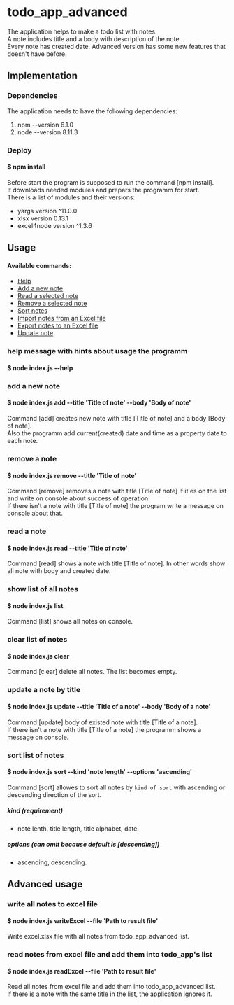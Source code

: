 # todo_app_advanced

The application helps to make a todo list with notes.<br>
A note includes title and a body with description of the note.<br>
Every note has created date. Advanced version has some new features that doesn't have before.

## Implementation

### Dependencies

The application needs to have the following dependencies:
1. npm --version 6.1.0
2. node --version 8.11.3

### Deploy

#### $ npm install

Before start the program is supposed to run the command [npm install].<br> 
It downloads needed modules and prepars the programm for start.<br>
There is a list of modules and their versions:
* yargs      version  ^11.0.0
* xlsx       version   0.13.1
* excel4node version  ^1.3.6

## Usage

#### Available commands:
- [Help](https://github.com/KarneyenkaDzmitry/JavaScript_Module1/tree/master/#help-message-with-hints-about-usage-the-programm)
- [Add a new note](https://github.com/KarneyenkaDzmitry/JavaScript_Module1/edit/master/README.md#add-a-new-note)
- [Read a selected note](https://github.com/KarneyenkaDzmitry/JavaScript_Module1/edit/master/README.md#read-a-selected-note)
- [Remove a selected note](https://github.com/KarneyenkaDzmitry/JavaScript_Module1/edit/master/README.md#remove-a-selected-note)
- [Sort notes](https://github.com/KarneyenkaDzmitry/JavaScript_Module1/edit/master/README.md#sort-notes)
- [Import notes from an Excel file](https://github.com/KarneyenkaDzmitry/JavaScript_Module1/edit/master/README.md#import-notes-from-an-excel-file)
- [Export notes to an Excel file](https://github.com/KarneyenkaDzmitry/JavaScript_Module1/edit/master/README.md#export-notes-to-an-excel-file)
- [Update note](https://github.com/KarneyenkaDzmitry/JavaScript_Module1/edit/master/README.md#update-note)

### help message with hints about usage the programm

#### $ node index.js --help

### add a new note

#### $ node index.js add --title 'Title of note' --body 'Body of note'

Command [add] creates new note with title [Title of note] and a body [Body of note].<br>
Also the programm add current(created) date and time as a property date to each note.

### remove a note

#### $ node index.js remove --title 'Title of note'

Command [remove] removes a note with title [Title of note] if it es on the list and write on console about success of operation.<br>
If there isn't a note with title [Title of note] the program write a message on console about that. 

### read a note

#### $ node index.js read --title 'Title of note'

Command [read] shows a note with title [Title of note]. In other words show all note with body and created date.<br>

### show list of all notes

#### $ node index.js list

Command [list] shows all notes on console.<br>


### clear list of notes

#### $ node index.js clear

Command [clear] delete all notes. The list becomes empty.<br>

### update a note by title

#### $ node index.js update --title 'Title of a note' --body 'Body of a note'

Command [update] body of existed note with title [Title of a note].<br>
If there isn't a note with title [Title of a note] the programm shows a message on console.<br>

### sort list of notes

#### $ node index.js sort --kind 'note length' --options 'ascending'

Command [sort] allowes to sort all notes by `kind of sort` with ascending or descending direction of the sort.<br>
##### kind (requirement)
- note lenth, title length, title alphabet, date.<br>
##### options (can omit because default is [descending])
- ascending, descending.

## Advanced usage

### write all notes to excel file 

#### $ node index.js writeExcel --file 'Path to result file'

Write excel.xlsx file with all notes from todo_app_advanced list.

### read notes from excel file and add them into todo_app's list

#### $ node index.js readExcel --file 'Path to result file'

Read all notes from excel file and add them into todo_app_advanced list.<br>
If there is a note with the same title in the list, the application ignores it.


